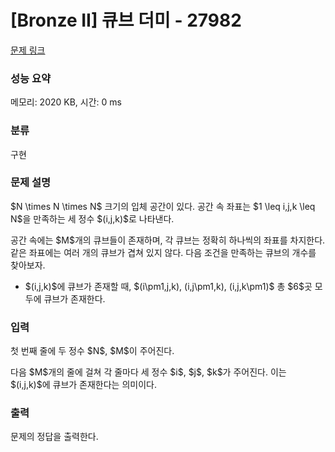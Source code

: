 # [Bronze II] 큐브 더미 - 27982 

[문제 링크](https://www.acmicpc.net/problem/27982) 

### 성능 요약

메모리: 2020 KB, 시간: 0 ms

### 분류

구현

### 문제 설명

<p>$N \times N \times N$ 크기의 입체 공간이 있다. 공간 속 좌표는 $1 \leq i,j,k \leq N$을 만족하는 세 정수 $(i,j,k)$로 나타낸다.</p>

<p>공간 속에는 $M$개의 큐브들이 존재하며, 각 큐브는 정확히 하나씩의 좌표를 차지한다. 같은 좌표에는 여러 개의 큐브가 겹쳐 있지 않다. 다음 조건을 만족하는 큐브의 개수를 찾아보자.</p>

<ul>
	<li>$(i,j,k)$에 큐브가 존재할 때, $(i\pm1,j,k), (i,j\pm1,k), (i,j,k\pm1)$ 총 $6$곳 모두에 큐브가 존재한다.</li>
</ul>

### 입력 

 <p>첫 번째 줄에 두 정수 $N$, $M$이 주어진다.</p>

<p>다음 $M$개의 줄에 걸쳐 각 줄마다 세 정수 $i$, $j$, $k$가 주어진다. 이는 $(i,j,k)$에 큐브가 존재한다는 의미이다.</p>

### 출력 

 <p>문제의 정답을 출력한다.</p>

